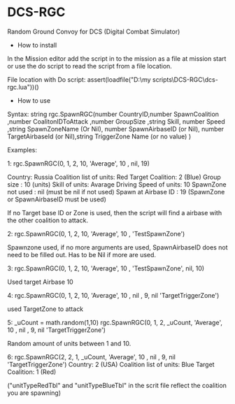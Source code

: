 # DCS-RGC
Random Ground Convoy for DCS (Digital Combat Simulator)

- How to install

In the Mission editor add the script in to the mission as a file at mission start or use the do script to read the script from a file location.

File location with Do script:
assert(loadfile("D:\\my scripts\\DCS-RGC\\dcs-rgc.lua"))()


- How to use

Syntax:
string
rgc.SpawnRGC(number CountryID,number SpawnCoalition ,number CoalitonIDToAttack ,number GroupSize ,string Skill, number Speed ,string SpawnZoneName (Or Nil),
number SpawnAirbaseID (or Nil), number TargetAirbaseId (or Nil),string TriggerZone Name (or no value) )


Examples:

1:
rgc.SpawnRGC(0, 1, 2, 10, 'Average', 10 , nil, 19)

Country: Russia
Coalition list of units: Red
Target Coalition: 2 (Blue)
Group size : 10 (units)
Skill of units: Avarage
Driving Speed of units: 10
SpawnZone not used : nil (must be nil if not used)
Spawn at Airbase ID : 19 (SpawnZone or SpawnAirbaseID must be used)

If no Target base ID or Zone is used, then the script will find a airbase with the other coalition to attack.



2:
rgc.SpawnRGC(0, 1, 2, 10, 'Average', 10 , 'TestSpawnZone')

Spawnzone used, if no more arguments are used, SpawnAirbaseID does not need to be filled out. Has to be Nil if more are used.



3:
rgc.SpawnRGC(0, 1, 2, 10, 'Average', 10 , 'TestSpawnZone', nil, 10)

Used target Airbase 10



4:
rgc.SpawnRGC(0, 1, 2, 10, 'Average', 10 , nil , 9, nil 'TargetTriggerZone')

used TargetZone to attack



5:
_uCount = math.random(1,10)
rgc.SpawnRGC(0, 1, 2, _uCount, 'Average', 10 , nil , 9, nil 'TargetTriggerZone')

Random amount of units between 1 and 10.



6:
rgc.SpawnRGC(2, 2, 1, _uCount, 'Average', 10 , nil , 9, nil 'TargetTriggerZone')
Country: 2 (USA)
Coalition list of units: Blue
Target Coalition: 1 (Red)

("unitTypeRedTbl" and "unitTypeBlueTbl" in the scrit file reflect the coalition you are spawning)

